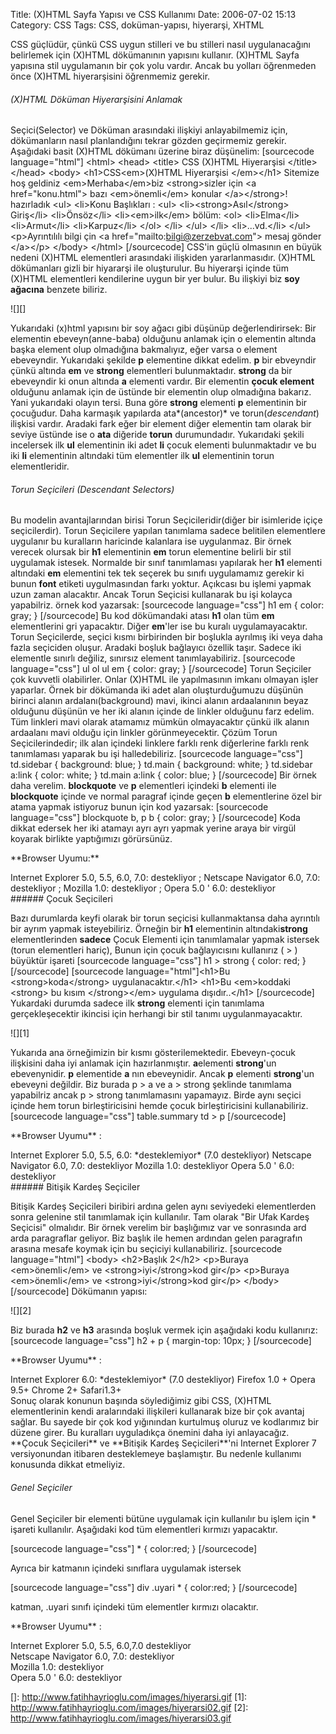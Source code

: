 Title: (X)HTML Sayfa Yapısı ve CSS Kullanımı
Date: 2006-07-02 15:13
Category: CSS
Tags: CSS, doküman-yapısı, hiyerarşi, XHTML

CSS güçlüdür, çünkü CSS uygun stilleri ve bu stilleri nasıl
uygulanacağını belirlemek için (X)HTML dökümanının yapısını kullanır.
(X)HTML Sayfa yapısına stil uygulamanın bir çok yolu vardır. Ancak bu
yolları öğrenmeden önce (X)HTML hiyerarşisini öğrenmemiz
gerekir.<!--more-->

###### (X)HTML Döküman Hiyerarşisini Anlamak

Seçici(Selector) ve Döküman arasındaki ilişkiyi anlayabilmemiz için,
dökümanların nasıl planlandığını tekrar gözden geçirmemiz gerekir.
Aşağıdaki basit (X)HTML dökümanı üzerine biraz düşünelim: [sourcecode
language="html"] \<html\> \<head\> \<title\> CSS (X)HTML Hiyerarşisi
\</title\> \</head\> \<body\> \<h1\>CSS\<em\>(X)HTML Hiyerarşisi
\</em\>\</h1\> Sitemize hoş geldiniz \<em\>Merhaba\</em\>biz
\<strong\>sizler için \<a href="konu.html"\> bazı \<em\>önemli\</em\>
konular \</a\>\</strong\>! hazırladık \<ul\> \<li\>Konu Başlıkları :
\<ul\> \<li\>\<strong\>Asıl\</strong\> Giriş\</li\> \<li\>Önsöz\</li\>
\<li\>\<em\>ilk\</em\> bölüm: \<ol\> \<li\>Elma\</li\>
\<li\>Armut\</li\> \<li\>Karpuz\</li\> \</ol\> \</li\> \</ul\> \</li\>
\<li\>...vd.\</li\> \</ul\> \<p\>Ayrıntılılı bilgi çin \<a
href="mailto:bilgi@zerzebvat.com"\> mesaj gönder \</a\>\</p\> \</body\>
\</html\> [/sourcecode] CSS'in güçlü olmasının en büyük nedeni (X)HTML
elementleri arasındaki ilişkiden yararlanmasıdır. (X)HTML dökümanları
gizli bir hiyararşi ile oluşturulur. Bu hiyerarşi içinde tüm (X)HTML
elementleri kendilerine uygun bir yer bulur. Bu ilişkiyi biz **soy
ağacına** benzete biliriz.

![][]

Yukarıdaki (x)html yapısını bir soy ağacı gibi düşünüp değerlendirirsek:
Bir elementin ebeveyn(anne-baba) olduğunu anlamak için o elementin
altında başka element olup olmadığına bakmalıyız, eğer varsa o element
ebeveyndir. Yukarıdaki şekilde **p** elementine dikkat edelim. **p** bir
ebveyndir çünkü altında **em** ve **strong** elementleri bulunmaktadır.
**strong** da bir ebeveyndir ki onun altında **a** elementi vardır. Bir
elementin **çocuk element** olduğunu anlamak için de üstünde bir
elementin olup olmadığına bakarız. Yani yukarıdaki olayın tersi. Buna
göre **strong** elementi **p** elementinin bir çocuğudur. Daha karmaşık
yapılarda ata*(ancestor)* ve torun(*descendant*) ilişkisi vardır.
Aradaki fark eğer bir element diğer elementin tam olarak bir seviye
üstünde ise o **ata** diğeride **torun** durumundadır. Yukarıdaki şekili
incelersek ilk **ul** elementinin iki adet **li** çocuk elementi
bulunmaktadır ve bu iki **li** elementinin altındaki tüm elementler ilk
**ul** elementinin torun elementleridir.

###### Torun Seçicileri (Descendant Selectors)

Bu modelin avantajlarından birisi Torun Seçicileridir(diğer bir
isimleride içiçe seçicilerdir). Torun Seçicilere yapılan tanımlama
sadece belitilen elementlere uygulanır bu kuralların haricinde kalanlara
ise uygulanmaz. Bir örnek verecek olursak bir **h1** elementinin **em**
torun elementine belirli bir stil uygulamak istesek. Normalde bir sınıf
tanımlaması yapılarak her **h1** elementi altındaki **em** elementini
tek tek seçerek bu sınıfı uygulamamız gerekir ki bunun **font** etiketi
uygulmasından farkı yoktur. Açıkcası bu işlemi yapmak uzun zaman
alacaktır. Ancak Torun Seçicisi kullanarak bu işi kolayca yapabilriz.
örnek kod yazarsak: [sourcecode language="css"] h1 em { color: gray; }
[/sourcecode] Bu kod dökümandaki atası **h1** olan tüm **em**
elementlerini gri yapacaktır. Diğer **em**'ler ise bu kuralı
uygulamayacaktır. Torun Seçicilerde, seçici kısmı birbirinden bir
boşlukla ayrılmış iki veya daha fazla seçiciden oluşur. Aradaki boşluk
bağlayıcı özellik taşır. Sadece iki elementle sınırlı değiliz, sınırsız
element tanımlayabiliriz. [sourcecode language="css"] ul ol ul em {
color: gray; } [/sourcecode] Torun Seçiciler çok kuvvetli olabilirler.
Onlar (X)HTML ile yapılmasının imkanı olmayan işler yaparlar. Örnek bir
dökümanda iki adet alan oluşturduğumuzu düşünün birinci alanın
ardalanı(background) mavi, ikinci alanın ardaalanının beyaz olduğunu
düşünün ve her iki alanın içinde de linkler olduğunu farz edelim. Tüm
linkleri mavi olarak atamamız mümkün olmayacaktır çünkü ilk alanın
ardaalanı mavi olduğu için linkler görünmeyecektir. Çözüm Torun
Seçicilerindedir; ilk alan içindeki linklere farklı renk diğerlerine
farklı renk tanımlaması yaparak bu işi halledebiliriz. [sourcecode
language="css"] td.sidebar { background: blue; } td.main { background:
white; } td.sidebar a:link { color: white; } td.main a:link { color:
blue; } [/sourcecode] Bir örnek daha verelim. **blockquote** ve **p**
elementleri içindeki **b** elementi ile **blockquote** içinde ve normal
paragraf içinde geçen **b** elementlerine özel bir atama yapmak
istiyoruz bunun için kod yazarsak: [sourcecode language="css"]
blockquote b, p b { color: gray; } [/sourcecode] Koda dikkat edersek her
iki atamayı ayrı ayrı yapmak yerine araya bir virgül koyarak birlikte
yaptığımızı görürsünüz.

<div class="tarayiciuyum">
**Browser Uyumu:**

</p>
Internet Explorer 5.0, 5.5, 6.0, 7.0: destekliyor ; Netscape Navigator
6.0, 7.0: destekliyor ; Mozilla 1.0: destekliyor ; Opera 5.0 ' 6.0:
destekliyor

</div>
###### Çocuk Seçicileri

Bazı durumlarda keyfi olarak bir torun seçicisi kullanmaktansa daha
ayrıntılı bir ayrım yapmak isteyebiliriz. Örneğin bir **h1** elementinin
altındaki**strong** elementlerinden **sadece** Çocuk Elementi için
tanımlamalar yapmak istersek (torun elementleri hariç), Bunun için çocuk
bağlayıcısını kullanırız ( \> ) büyüktür işareti [sourcecode
language="css"] h1 \> strong { color: red; } [/sourcecode] [sourcecode
language="html"]\<h1\>Bu \<strong\>koda\</strong\>
uygulanacaktır.\</h1\> \<h1\>Bu \<em\>koddaki \<strong\> bu kısım
\</strong\>\</em\> uygulama dışıdır..\</h1\> [/sourcecode] Yukardaki
durumda sadece ilk **strong** elementi için tanımlama gerçekleşecektir
ikincisi için herhangi bir stil tanımı uygulanmayacaktır.

![][1]

Yukarıda ana örneğimizin bir kısmı gösterilemektedir. Ebeveyn-çocuk
ilişkisini daha iyi anlamak için hazırlanmıştır. **a**elementi
**strong**'un ebevenynidir. **p** elementide **a** nın ebeveynidir.
Ancak **p** elementi **strong**'un ebeveyni değildir. Biz burada p \> a
ve a \> strong şeklinde tanımlama yapabilriz ancak p \> strong
tanımlamasını yapamayız. Birde aynı seçici içinde hem torun
birleştiricisini hemde çocuk birleştiricisini kullanabiliriz.
[sourcecode language="css"] table.summary td \> p [/sourcecode]

<div class="tarayiciuyum">
**Browser Uyumu** :

</p>
Internet Explorer 5.0, 5.5, 6.0: *desteklemiyor* (7.0 destekliyor)
Netscape Navigator 6.0, 7.0: destekliyor Mozilla 1.0: destekliyor Opera
5.0 ' 6.0: destekliyor

</div>
###### Bitişik Kardeş Seçiciler

Bitişik Kardeş Seçicileri biribiri ardına gelen aynı seviyedeki
elementlerden sonra gelenine stil tanımlamak için kullanılır. Tam olarak
"Bir Ufak Kardeş Seçicisi" olmalıdır. Bir örnek verelim bir başlığımız
var ve sonrasında ard arda paragraflar geliyor. Biz başlık ile hemen
ardından gelen paragrafın arasına mesafe koymak için bu seçiciyi
kullanabiliriz. [sourcecode language="html"] \<body\> \<h2\>Başlık
2\</h2\> \<p\>Buraya \<em\>önemli\</em\> ve \<strong\>iyi\</strong\>kod
gir\</p\> \<p\>Buraya \<em\>önemli\</em\> ve \<strong\>iyi\</strong\>kod
gir\</p\> \</body\> [/sourcecode] Dökümanın yapısı:

![][2]

Biz burada **h2** ve **h3** arasında boşluk vermek için aşağıdaki kodu
kullanırız: [sourcecode language="css"] h2 + p { margin-top: 10px; }
[/sourcecode]

<div class="tarayiciuyum">
**Browser Uyumu** :

</p>
Internet Explorer 6.0: *desteklemiyor* (7.0 destekliyor) Firefox 1.0 +
Opera 9.5+ Chrome 2+ Safari1.3+

</div>
Sonuç olarak konunun başında söylediğimiz gibi CSS, (X)HTML
elementlerinin kendi aralarındaki ilişkileri kullanarak bize bir çok
avantaj sağlar. Bu sayede bir çok kod yığınından kurtulmuş oluruz ve
kodlarımız bir düzene girer. Bu kuralları uyguladıkça önemini daha iyi
anlayacağız. **Çocuk Seçicileri** ve **Bitişik Kardeş Seçicileri**'ni
Internet Explorer 7 versiyonundan itibaren desteklemeye başlamıştır. Bu
nedenle kullanımı konusunda dikkat etmeliyiz.

###### Genel Seçiciler

Genel Seçiciler bir elementi bütüne uygulamak için kullanılır bu işlem
için \* işareti kullanılır. Aşağıdaki kod tüm elementleri kırmızı
yapacaktır.

[sourcecode language="css"] \* { color:red; } [/sourcecode]

Ayrıca bir katmanın içindeki sınıflara uygulamak istersek

[sourcecode language="css"] div .uyari \* { color:red; } [/sourcecode]

katman, .uyari sınıfı içindeki tüm elementler kırmızı olacaktır.

<div class="tarayiciuyum">
**Browser Uyumu** :  
  
Internet Explorer 5.0, 5.5, 6.0,7.0 destekliyor  
Netscape Navigator 6.0, 7.0: destekliyor  
Mozilla 1.0: destekliyor  
Opera 5.0 ' 6.0: destekliyor

</div>
</p>

  []: http://www.fatihhayrioglu.com/images/hiyerarsi.gif
  [1]: http://www.fatihhayrioglu.com/images/hiyerarsi02.gif
  [2]: http://www.fatihhayrioglu.com/images/hiyerarsi03.gif
